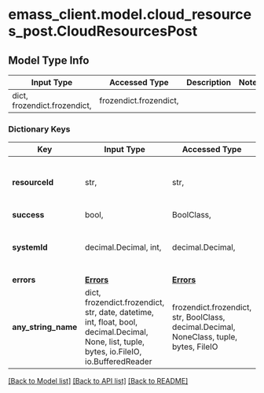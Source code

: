 # emass_client.model.cloud_resources_post.CloudResourcesPost

## Model Type Info
Input Type | Accessed Type | Description | Notes
------------ | ------------- | ------------- | -------------
dict, frozendict.frozendict,  | frozendict.frozendict,  |  | 

### Dictionary Keys
Key | Input Type | Accessed Type | Description | Notes
------------ | ------------- | ------------- | ------------- | -------------
**resourceId** | str,  | str,  | [Required] Unique identifier/resource namespace for policy compliance result | [optional] 
**success** | bool,  | BoolClass,  |  | [optional] 
**systemId** | decimal.Decimal, int,  | decimal.Decimal,  |  | [optional] value must be a 64 bit integer
**errors** | [**Errors**](Errors.md) | [**Errors**](Errors.md) |  | [optional] 
**any_string_name** | dict, frozendict.frozendict, str, date, datetime, int, float, bool, decimal.Decimal, None, list, tuple, bytes, io.FileIO, io.BufferedReader | frozendict.frozendict, str, BoolClass, decimal.Decimal, NoneClass, tuple, bytes, FileIO | any string name can be used but the value must be the correct type | [optional]

[[Back to Model list]](../../README.md#documentation-for-models) [[Back to API list]](../../README.md#documentation-for-api-endpoints) [[Back to README]](../../README.md)

